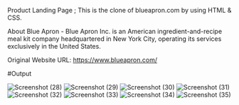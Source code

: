 Product Landing Page ;
This is the clone of blueapron.com by using HTML & CSS.

About Blue Apron - 
Blue Apron Inc. is an American ingredient-and-recipe meal kit company headquartered in New York City,
operating its services exclusively in the United States.

Original Website URL: https://www.blueapron.com/

#Output

![Screenshot (28)](https://github.com/krishnnaa15/Blue-Apron-Clone/assets/141332207/bd10f652-91e8-4678-ad5d-f45913406175)
![Screenshot (29)](https://github.com/krishnnaa15/Blue-Apron-Clone/assets/141332207/acf06caa-ca87-4bbf-833c-74f7986b4858)
![Screenshot (30)](https://github.com/krishnnaa15/Blue-Apron-Clone/assets/141332207/97545b23-ca11-467f-87dc-7721eeed3a9a)
![Screenshot (31)](https://github.com/krishnnaa15/Blue-Apron-Clone/assets/141332207/49ead364-a69f-47cc-9cb9-fbf7d5b3c5cf)
![Screenshot (32)](https://github.com/krishnnaa15/Blue-Apron-Clone/assets/141332207/450e0016-fba5-4d0a-bdfb-a40b28b4cab1)
![Screenshot (33)](https://github.com/krishnnaa15/Blue-Apron-Clone/assets/141332207/dd812c81-1e33-43ae-846e-53f489bc8e23)
![Screenshot (34)](https://github.com/krishnnaa15/Blue-Apron-Clone/assets/141332207/52b87240-f0bc-4648-ad13-e9fa6b5d0997)
![Screenshot (35)](https://github.com/krishnnaa15/Blue-Apron-Clone/assets/141332207/a9241d7a-f30d-4139-ba7d-70f5f9170e6c)
